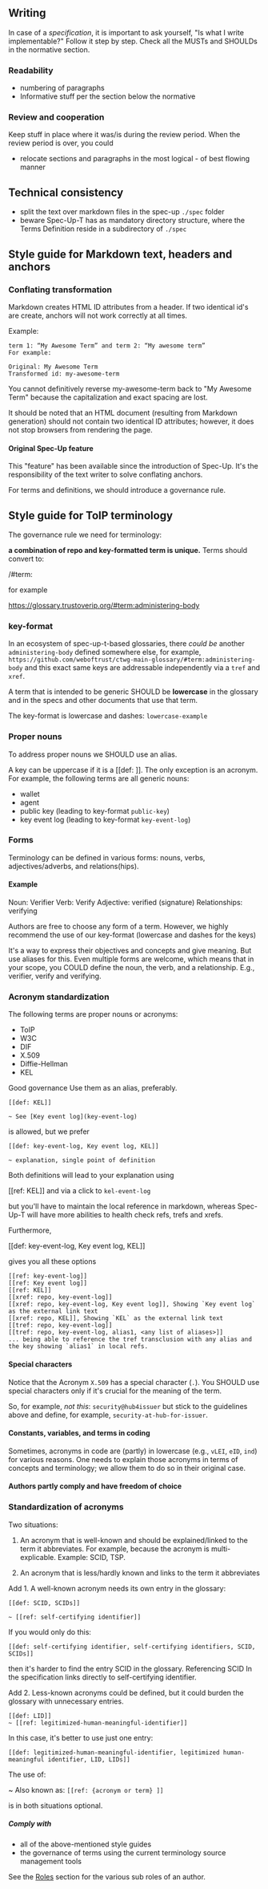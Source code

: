 ## Writing

In case of a *specification*, it is important to ask yourself, "Is what I write implementable?" Follow it step by step. Check all the MUSTs and SHOULDs in the normative section.

### Readability
- numbering of paragraphs
- Informative stuff per the section below the normative

### Review and cooperation
Keep stuff in place where it was/is during the review period. When the review period is over, you could
 - relocate sections and paragraphs in the most logical - of best flowing manner

## Technical consistency
 - split the text over markdown files in the spec-up `./spec` folder
 - beware Spec-Up-T has as mandatory directory structure, where the Terms Definition reside in a subdirectory of `./spec` 

## Style guide for Markdown text, headers and anchors

### Conflating transformation

Markdown creates HTML ID attributes from a header. If two identical id's are create, anchors will not work correctly at all times.

Example: 
```text
term 1: “My Awesome Term” and term 2: “My awesome term”
For example:

Original: My Awesome Term
Transformed id: my-awesome-term
```

You cannot definitively reverse my-awesome-term back to "My Awesome Term" because the capitalization and exact spacing are lost.

It should be noted that an HTML document (resulting from Markdown generation) should not contain two identical ID attributes; however, it does not stop browsers from rendering the page.

#### Original Spec-Up feature

This "feature" has been available since the introduction of Spec-Up. It's the responsibility of the text writer to solve conflating anchors.

For terms and definitions, we should introduce a governance rule. 

## Style guide for ToIP terminology

The governance rule we need for terminology:

**a combination of repo and key-formatted term is unique.** Terms should convert to:

<URL>/#term:<term-in-key-format>

for example

https://glossary.trustoverip.org/#term:administering-body

### key-format

In an ecosystem of spec-up-t-based glossaries, there _could be_ another `administering-body` defined somewhere else, for example, `https://github.com/weboftrust/ctwg-main-glossary/#term:administering-body` and this exact same keys are addressable independently via a `tref` and `xref`.


A term that is intended to be generic SHOULD be **lowercase** in the glossary and in the specs and other documents that use that term. 

The key-format is lowercase and dashes: `lowercase-example`

### Proper nouns

To address proper nouns we SHOULD use an alias. 

A key can be uppercase if it is a [[def: ]]. The only exception is an acronym. For example, the following terms are all generic nouns:
- wallet
- agent
- public key (leading to key-format `public-key`)
- key event log (leading to key-format `key-event-log`)

### Forms
Terminology can be defined in various forms: nouns, verbs, adjectives/adverbs, and relations(hips).

#### Example
Noun: Verifier
Verb: Verify
Adjective: verified (signature)
Relationships: verifying

Authors are free to choose any form of a term. However, we highly recommend the use of our key-format (lowercase and dashes for the keys)

It's a way to express their objectives and concepts and give meaning. But use aliases for this. Even multiple forms are welcome, which means that in your scope, you COULD define the noun, the verb, and a relationship. E.g., verifier, verify and verifying.

### Acronym standardization

The following terms are proper nouns or acronyms:
- ToIP
- W3C
- DIF
- X.509
- Diffie-Hellman
- KEL

Good governance Use them as an alias, preferably.

```
[[def: KEL]]

~ See [Key event log](key-event-log)
```

is allowed, but we prefer

```
[[def: key-event-log, Key event log, KEL]]

~ explanation, single point of definition
```

Both definitions will lead to your explanation using

[[ref: KEL]] and via a click to `kel-event-log`

but you'll have to maintain the local reference in markdown, whereas Spec-Up-T will have more abilities to health check refs, trefs and xrefs.

Furthermore,

[[def: key-event-log, Key event log, KEL]]

gives you all these options
```
[[ref: key-event-log]]
[[ref: Key event log]]
[[ref: KEL]]
[[xref: repo, key-event-log]]
[[xref: repo, key-event-log, Key event log]], Showing `Key event log` as the external link text
[[xref: repo, KEL]], Showing `KEL` as the external link text
[[tref: repo, key-event-log]]
[[tref: repo, key-event-log, alias1, <any list of aliases>]]
... being able to reference the tref transclusion with any alias and the key showing `alias1` in local refs.
```


#### Special characters
Notice that the Acronym `X.509` has a special character (`.`). You SHOULD use special characters only if it's crucial for the meaning of the term. 

So, for example, *not this*: `security@hub4issuer` but stick to the guidelines above and define, for example, `security-at-hub-for-issuer`.


#### Constants, variables, and terms in coding
Sometimes, acronyms in code are (partly) in lowercase (e.g., `vLEI`, `eID`, `ind`) for various reasons. One needs to explain those acronyms in terms of concepts and terminology; we allow them to do so in their original case.

#### Authors partly comply and have freedom of choice

### Standardization of acronyms

Two situations:

1. An acronym that is well-known and should be explained/linked to the term it abbreviates. For example, because the acronym is multi-explicable. Example: SCID, TSP.

2. An acronym that is less/hardly known and links to the term it abbreviates

Add 1. A well-known acronym needs its own entry in the glossary:

```Spec-Up-T
[[def: SCID, SCIDs]]

~ [[ref: self-certifying identifier]]
```
If you would only do this:

```Spec-Up-T
[[def: self-certifying identifier, self-certifying identifiers, SCID, SCIDs]]
```

then it's harder to find the entry SCID in the glossary. Referencing SCID In the specification links directly to self-certifying identifier.

Add 2. Less-known acronyms could be defined, but it could burden the glossary with unnecessary entries.

```Spec-Up-T
[[def: LID]]
~ [[ref: legitimized-human-meaningful-identifier]]
```

In this case, it's better to use just one entry:

```Spec-Up-T
[[def: legitimized-human-meaningful-identifier, legitimized human-meaningful identifier, LID, LIDs]]
```

The use of: 

~ Also known as: `[[ref: {acronym or term} ]]`

is in both situations optional.


##### Comply with
- all of the above-mentioned style guides
- the governance of terms using the current terminology source management tools

See the [Roles](roles) section for the various sub roles of an author.